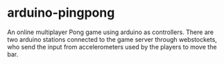 # arduino-pingpong
An online multiplayer Pong game using arduino as controllers. There are two arduino stations connected to the game server through webstockets, who send the input from accelerometers used by the players to move the bar.
